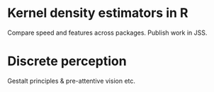 # Kernel density estimators in R

Compare speed and features across packages.  Publish work in JSS.

# Discrete perception 

Gestalt principles & pre-attentive vision etc.